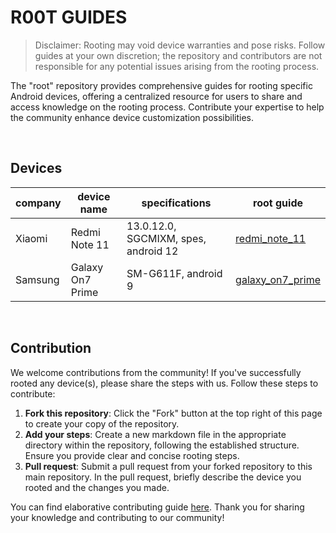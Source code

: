 # R00T GUIDES
> Disclaimer: Rooting may void device warranties and pose risks. Follow guides at your own discretion; the repository and contributors are not responsible for any potential issues arising from the rooting process.

The "root" repository provides comprehensive guides for rooting specific Android devices, offering a centralized resource for users to share and access knowledge on the rooting process. Contribute your expertise to help the community enhance device customization possibilities.

<br>

## Devices

|company|device name|specifications|root guide|
|---|---|---|---|
|Xiaomi|Redmi Note 11|13.0.12.0, SGCMIXM, spes, android 12|[redmi_note_11](./xiaomi/redmi_note_11/redmi_note_11.md)|
|Samsung|Galaxy On7 Prime|SM-G611F, android 9|[galaxy_on7_prime](./samsung/galaxy_on7_prime/galaxy_on7_prime.md)|


<br>

## Contribution

We welcome contributions from the community! If you've successfully rooted any device(s), please share the steps with us. Follow these steps to contribute:
1. **Fork this repository**: Click the "Fork" button at the top right of this page to create your copy of the repository.
2. **Add your steps**: Create a new markdown file in the appropriate directory within the repository, following the established structure. Ensure you provide clear and concise rooting steps.
3. **Pull request**: Submit a pull request from your forked repository to this main repository. In the pull request, briefly describe the device you rooted and the changes you made.  

You can find elaborative contributing guide [here](./CONTRIBUTION.md). Thank you for sharing your knowledge and contributing to our community!
